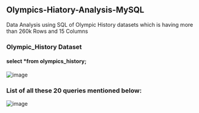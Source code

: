 ## Olympics-Hiatory-Analysis-MySQL
Data Analysis using SQL of Olympic History datasets which is having  more than 260k Rows  and 15 Columns 

### Olympic_History Dataset
#### select *from olympics_history;
![image](https://user-images.githubusercontent.com/41924501/208185635-d576d331-94f1-45cb-8b9a-c1eab74921e8.png)

### List of all these 20 queries mentioned below:
![image](https://user-images.githubusercontent.com/41924501/208242806-4a94d4f4-d38b-42ed-8538-4e02e84feaf3.png)

